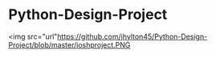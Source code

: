 # Python-Design-Project
<img src="url"https://github.com/jhylton45/Python-Design-Project/blob/master/joshproject.PNG
